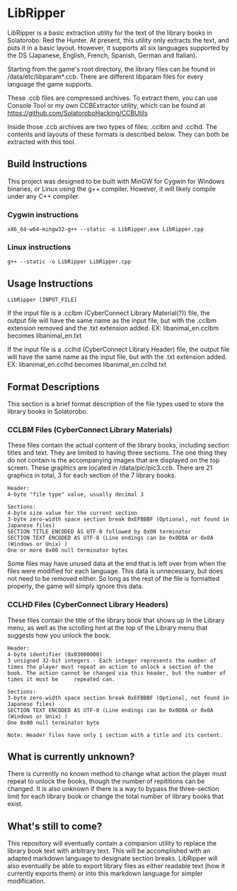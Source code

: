 # LibRipper

LibRipper is a basic extraction utility for the text of the library books in Solatorobo: Red the Hunter.
At present, this utility only extracts the text, and puts it in a basic layout. However, it supports all six languages supported by the DS (Japanese, English, French, Spanish, German and Italian).

Starting from the game's root directory, the library files can be found in /data/etc/libparam*.ccb. There are different libparam files for every language the game supports.

These .ccb files are compressed archives. To extract them, you can use Console Tool or my own CCBExtractor utility, which can be found at https://github.com/SolatoroboHacking/CCBUtils

Inside those .ccb archives are two types of files: .cclbm and .cclhd. The contents and layouts of these formats is described below. They can both be extracted with this tool.

## Build Instructions

This project was designed to be built with MinGW for Cygwin for Windows binaries, or Linux using the g++ compiler. However, it will likely compile under any
C++ compiler.


  ### Cygwin instructions

  ```
  x86_64-w64-mingw32-g++ --static -o LibRipper.exe LibRipper.cpp
  ```

  ### Linux instructions

  ```
  g++ --static -o LibRipper LibRipper.cpp
  ```

## Usage Instructions

```
LibRipper [INPUT_FILE]
```

If the input file is a .cclbm (CyberConnect Library Material(?)) file, the output file will have the same name as the input file, but with the .cclbm extension removed and the .txt extension added. EX: libanimal_en.cclbm becomes libanimal_en.txt

If the input file is a .cclhd (CyberConnect Library Header) file, the output file will have the same name as the input file, but with the .txt extension added. EX: libanimal_en.cclhd becomes libanimal_en.cclhd.txt

## Format Descriptions

This section is a brief format description of the file types used to store the library books in Solatorobo.

  ### CCLBM Files (CyberConnect Library Materials)

  These files contain the actual content of the library books, including section titles and text. They are limited to having three sections.
  The one thing they do not contain is the accompanying images that are displayed on the top screen. These graphics are located in /data/pic/pic3.ccb. There are 21 graphics in total, 3 for each section of the 7 library books.
  
  ```
  Header:
  4-byte "file type" value, usually decimal 3

  Sections:
  4-byte size value for the current section
  3-byte zero-width space section break 0xEFBBBF (Optional, not found in Japanese files)
  SECTION TITLE ENCODED AS UTF-8 followed by 0x00 terminator
  SECTION TEXT ENCODED AS UTF-8 (Line endings can be 0x0D0A or 0x0A (Windows or Unix) )
  One or more 0x00 null terminator bytes
  ```

  Some files may have unused data at the end that is left over from when the files were modified for each language. This data is unnecessary, but does not need to be removed either. So long as the rest of the file is          formatted properly, the game will simply ignore this data.

  ### CCLHD Files (CyberConnect Library Headers)
  These files contain the title of the library book that shows up in the Library menu, as well as the scrolling hint at the top of the Library menu that suggests how you unlock the book.
  ```
  Header:
  4-byte identifier (0x03000000)
  3 unsigned 32-bit integers - Each integer represents the number of times the player must repeat an action to unlock a section of the book. The action cannot be changed via this header, but the number of times it must be     repeated can.

  Sections:
  3-byte zero-width space section break 0xEFBBBF (Optional, not found in Japanese files)
  SECTION TEXT ENCODED AS UTF-8 (Line endings can be 0x0D0A or 0x0A (Windows or Unix) )
  One 0x00 null terminator byte

  Note: Header files have only 1 section with a title and its content.
  ```

  
  
## What is currently unknown?
There is currently no known method to change what action the player must repeat to unlock the books, though the number of repititions can be changed. It is also unknown if there is a way to bypass the three-section limit for each library book or change the total number of library books that exist. 

## What's still to come?
This repository will eventually contain a companion utility to replace the library book text with arbitrary text. This will be accomplished with an adapted markdown language to designate section breaks. LibRipper will also eventually be able to export library files as either readable text (how it currently exports them) or into this markdown language for simpler modification.
